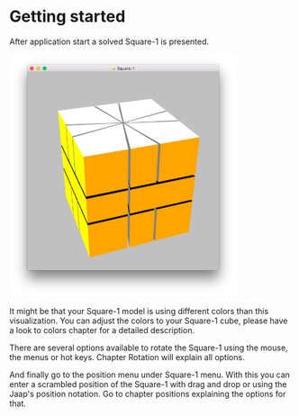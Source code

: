 # Getting started

After application start a solved Square-1 is presented.

<img src="images/app.png" alt="Square 1" width="404" height="431">

It might be that your Square-1 model is using different colors than this visualization. You can adjust the colors to your Square-1 cube, please have a look to colors chapter for a detailed description.

There are several options available to rotate the Square-1 using the mouse, the menus or hot keys. Chapter Rotation will explain all options.

And finally go to the position menu under Square-1 menu. With this you can enter a scrambled position of the Square-1 with drag and drop or using the Jaap's position notation. Go to chapter positions explaining the options for that.